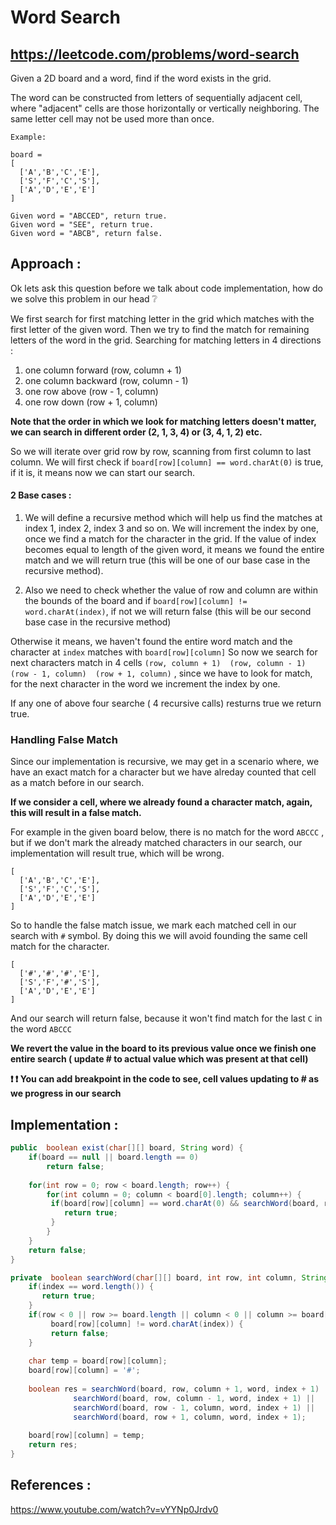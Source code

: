 # Word Search
## https://leetcode.com/problems/word-search

Given a 2D board and a word, find if the word exists in the grid.

The word can be constructed from letters of sequentially adjacent cell, where "adjacent" cells are those horizontally or vertically neighboring. The same letter cell may not be used more than once.

```
Example:

board =
[
  ['A','B','C','E'],
  ['S','F','C','S'],
  ['A','D','E','E']
]

Given word = "ABCCED", return true.
Given word = "SEE", return true.
Given word = "ABCB", return false.
```
## Approach :
Ok lets ask this question before we talk about code implementation, how do we solve this problem in our head :grey_question:

We first search for first matching letter in the grid which matches with the first letter of the given word.
Then we try to find the match for remaining letters of the word in the grid.
Searching for matching letters in 4 directions  :
1. one column forward  (row, column + 1)
2. one column backward (row, column - 1)
3. one row above (row - 1, column)
4. one row down  (row + 1, column)

**Note that the order in which we look for matching letters doesn't matter, we can search in different order (2, 1, 3, 4) or (3, 4, 1, 2) etc.**


So we will iterate over grid row by row, scanning from first column to last column. We will first check if 
`board[row][column] == word.charAt(0)` is true, if it is, it means now we can start our search.

#### 2 Base cases :

1. We will define a recursive method which will help us find the matches at index 1, index 2, index 3 and so on. We will increment the index by one, once we find a match for the character in the grid. If the value of index becomes equal to length of the given word, it means we found the entire match and we will return true (this will be one of our base case in the recursive method).

2. Also we need to check whether the value of row and column are within the bounds of the board and 
if `board[row][column] != word.charAt(index)`, if not we will return false (this will be our second base case in the recursive method)

Otherwise it means, we haven't found the entire word match and the character at `index` matches with `board[row][column]`
So now we search for next characters match in 4 cells `(row, column + 1)  (row, column - 1)  (row - 1, column)  (row + 1, column)` , since we have to look for match, for the next character in the word we increment the index by one.

If any one of above four searche ( 4 recursive calls) resturns true we return true.

### Handling False Match
Since our implementation is recursive, we may get in a scenario where, we have an exact match for a character but we have alreday counted that cell as a match before in our search. 

**If we consider a cell, where we already found a character match, again, this will result in a false match.** 

For example in the given board below, there is no match for the word `ABCCC` , but if we don't mark the already matched characters in our search, our implementation will result true, which will be wrong.

```
[
  ['A','B','C','E'],
  ['S','F','C','S'],
  ['A','D','E','E']
]
```

So to handle the false match issue, we mark each matched cell in our search with `#` symbol. By doing this we will avoid founding the same cell match for the character.

```
[
  ['#','#','#','E'],
  ['S','F','#','S'],
  ['A','D','E','E']
]
```
And our search will return false, because it won't find match for the last `C` in the word `ABCCC`

**We revert the value in the board to its previous value once we finish one entire search ( update # to actual value which was present at that cell)**

**❗️ :exclamation: You can add breakpoint in the code to see, cell values updating to # as we progress in our search**

## Implementation :

```java
public  boolean exist(char[][] board, String word) {
	if(board == null || board.length == 0)
		return false;
		
	for(int row = 0; row < board.length; row++) {
	    for(int column = 0; column < board[0].length; column++) {
		 if(board[row][column] == word.charAt(0) && searchWord(board, row, column, word, 0)) {
			return true;
		 }
	    }
	}
    return false;
}

private  boolean searchWord(char[][] board, int row, int column, String word, int index) {
	if(index == word.length()) {
	   return true;
	}
	if(row < 0 || row >= board.length || column < 0 || column >= board[0].length || 
	     board[row][column] != word.charAt(index)) {
	     return false;
	}
		
	char temp = board[row][column];
	board[row][column] = '#';
		
	boolean res = searchWord(board, row, column + 1, word, index + 1) ||
		      searchWord(board, row, column - 1, word, index + 1) ||
		      searchWord(board, row - 1, column, word, index + 1) ||
		      searchWord(board, row + 1, column, word, index + 1);
		
	board[row][column] = temp;
	return res;		      
}

```

## References :
https://www.youtube.com/watch?v=vYYNp0Jrdv0


